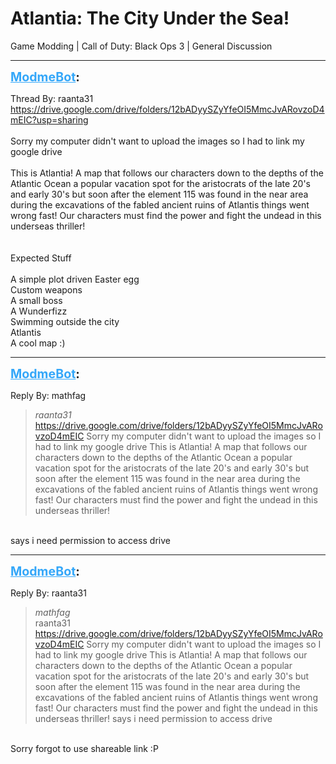 # Atlantia: The City Under the Sea!
Game Modding | Call of Duty: Black Ops 3 | General Discussion

---
<strong style="font-size: 1.4em;"><span style="text-decoration: underline;text-decoration-color: #34a7f9;"><span style="color:#34a7f9;">ModmeBot</span></span>:</strong>

<p>Thread By: raanta31<br /><a href="https://drive.google.com/drive/folders/12bADyySZyYfeOI5MmcJvARovzoD4mEIC?usp=sharing">https://drive.google.com/drive/folders/12bADyySZyYfeOI5MmcJvARovzoD4mEIC?usp=sharing</a><br /> <br />Sorry my computer didn&#39;t want to upload the images so I had to link my google drive<br /> <br />This is Atlantia! A map that follows our characters down to the depths of the Atlantic Ocean a popular vacation spot for the aristocrats of the late 20&#39;s and early 30&#39;s but soon after the element 115 was found in the near area during the excavations of the fabled ancient ruins of Atlantis things went wrong fast! Our characters must find the power and fight the undead in this underseas thriller!<br /> <br /> <br />Expected Stuff<br /><br />
A simple plot driven Easter egg<br />Custom weapons<br />A small boss<br />A Wunderfizz<br />Swimming outside the city<br />Atlantis<br />A cool map :)<br />
</p>

---
<strong style="font-size: 1.4em;"><span style="text-decoration: underline;text-decoration-color: #34a7f9;"><span style="color:#34a7f9;">ModmeBot</span></span>:</strong>

<p>Reply By: mathfag<br /><blockquote><em>raanta31</em><br /> <a href="https://drive.google.com/drive/folders/12bADyySZyYfeOI5MmcJvARovzoD4mEIC">https://drive.google.com/drive/folders/12bADyySZyYfeOI5MmcJvARovzoD4mEIC</a>   Sorry my computer didn&#39;t want to upload the images so I had to link my google drive   This is Atlantia! A map that follows our characters down to the depths of the Atlantic Ocean a popular vacation spot for the aristocrats of the late 20&#39;s and early 30&#39;s but soon after the element 115 was found in the near area during the excavations of the fabled ancient ruins of Atlantis things went wrong fast! Our characters must find the power and fight the undead in this underseas thriller!</blockquote><br /> says i need permission to access drive</p>

---
<strong style="font-size: 1.4em;"><span style="text-decoration: underline;text-decoration-color: #34a7f9;"><span style="color:#34a7f9;">ModmeBot</span></span>:</strong>

<p>Reply By: raanta31<br /><blockquote><em>mathfag</em><br />raanta31  <a href="https://drive.google.com/drive/folders/12bADyySZyYfeOI5MmcJvARovzoD4mEIC">https://drive.google.com/drive/folders/12bADyySZyYfeOI5MmcJvARovzoD4mEIC</a>   Sorry my computer didn&#39;t want to upload the images so I had to link my google drive   This is Atlantia! A map that follows our characters down to the depths of the Atlantic Ocean a popular vacation spot for the aristocrats of the late 20&#39;s and early 30&#39;s but soon after the element 115 was found in the near area during the excavations of the fabled ancient ruins of Atlantis things went wrong fast! Our characters must find the power and fight the undead in this underseas thriller!  says i need permission to access drive</blockquote><br /> Sorry forgot to use shareable link :P</p>
